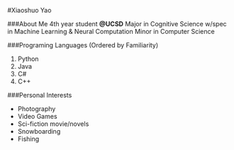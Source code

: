 #Xiaoshuo Yao

###About Me
4th year student **@UCSD**
Major in Cognitive Science w/spec in Machine Learning & Neural Computation
Minor in Computer Science


###Programing Languages (Ordered by Familiarity)
1. Python
2. Java
3. C#
4. C++

###Personal Interests
- Photography
- Video Games
- Sci-fiction movie/novels
- Snowboarding
- Fishing

